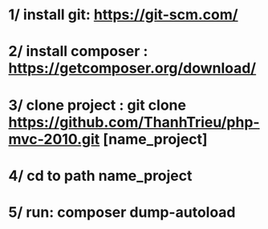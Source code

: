 # 1/ install git: https://git-scm.com/
# 2/ install composer : https://getcomposer.org/download/
# 3/ clone project : git clone https://github.com/ThanhTrieu/php-mvc-2010.git [name_project]
# 4/ cd to path name_project
# 5/ run: composer dump-autoload
